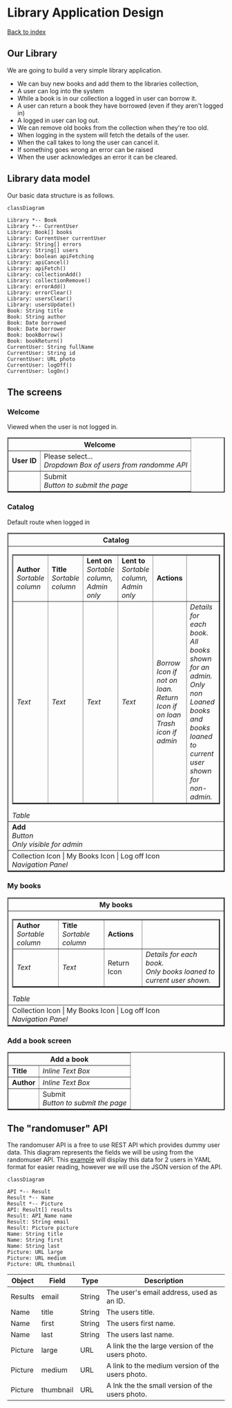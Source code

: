 # Library Application Design

[Back to index](..\README.md)

## Our Library

We are going to build a very simple library application.
* We can buy new books and add them to the libraries collection,
* A user can log into the system
* While a book is in our collection a logged in user can borrow it.
* A  user can return a book they have borrowed (even if they aren't logged in)
* A logged in user can log out.
* We can remove old books from the collection when they're too old.
* When logging in the system will fetch the details of the user.
* When the call takes to long the user can cancel it.
* If something goes wrong an error can be raised
* When the user acknowledges an error it can be cleared.

## Library data model

Our basic data structure is as follows.

``` mermaid
classDiagram

Library *-- Book
Library *-- CurrentUser
Library: Book[] books
Library: CurrentUser currentUser
Library: String[] errors
Library: String[] users
Library: boolean apiFetching
Library: apiCancel()
Library: apiFetch()
Library: collectionAdd()
Library: collectionRemove()
Library: errorAdd()
Library: errorClear()
Library: usersClear()
Library: usersUpdate()
Book: String title
Book: String author
Book: Date borrowed
Book: Date borrower
Book: bookBorrow()
Book: bookReturn()
CurrentUser: String fullName
CurrentUser: String id
CurrentUser: URL photo
CurrentUser: logOff()
CurrentUser: logOn()
```

## The screens

### Welcome

Viewed when the user is not logged in.

<table border="2">
	<tr><th colspan="2">Welcome</th></tr>
	<tr><td><b>User ID</b></td><td>Please select...<br/><i>Dropdown Box of users from randomme API</i></td>
	<tr><td></td><td>Submit<br/><i>Button to submit the page</i></td></tr>
</table>

### Catalog

Default route when logged in

<table border="2">
	<tr><th>Catalog</th></tr>
	<tr><td>
		<table border="2">
			<tr>
				<td><b>Author</b><br/><i>Sortable column</i></td>
				<td><b>Title</b><br/><i>Sortable column</i></td>
				<td><b>Lent on</b><br/><i>Sortable column,<br/>Admin only</i></td>
				<td><b>Lent to</b><br/><i>Sortable column,<br/>Admin only</i></td>
				<td><b>Actions</b></td>
				<td></td>
			</tr>
			<tr>
				<td><i>Text</i></td>
				<td><i>Text</i></td>
				<td><i>Text</i></td>
				<td><i>Text</i></td>
				<td><i>Borrow Icon if not on loan.<br/>Return Icon if on loan<br/>Trash icon if admin</i></td>
				<td><i>Details for each book.<br/>All books shown for an admin.<br/>Only non Loaned books and books loaned to current user shown for non-admin.</i></td>
		</tr>
	</table>
	<i>Table</i>
	</td></tr>
		<tr>
			<td><b>Add</b><br/><i>Button<br/>Only visible for admin</i></td>
	</tr>
	<tr><td>Collection Icon | My Books Icon | Log off Icon<br/><i>Navigation Panel</i></td></tr>
</table>

### My books

<table border="2">
	<tr><th>My books</th></tr>
	<tr><td>
		<table border="2">
			<tr>
				<td><b>Author</b><br/><i>Sortable column</i></td>
				<td><b>Title</b><br/><i>Sortable column</i></td>
				<td><b>Actions</b></td>
				<td></td>
			</tr>
			<tr>
				<td><i>Text</i></td>
				<td><i>Text</i></td>
				<td>Return Icon</td>
				<td><i>Details for each book.<br/>Only books loaned to current user shown.</i>		
			</td>
		</tr>
	</table>
	<i>Table</i>
	</td></tr>
	<tr><td>Collection Icon | My Books Icon | Log off Icon<br/><i>Navigation Panel</i></td></tr>
</table>


### Add a book screen

<table border="2">
	<tr><th colspan="2">Add a book</th></tr>
	<tr><td><b>Title</b></td><td><i>Inline Text Box</i></td>
	<tr><td><b>Author</b></td><td><i>Inline Text Box</i></td>
	<tr><td></td><td>Submit<br/><i>Button to submit the page</i></td></tr>
</table>

## The "randomuser" API

The randomuser API is a free to use REST API which provides dummy user data.
This diagram represents the fields we will be using from the randomuser API.
This [example](https://randomuser.me/api/1.3/?results=2&inc=name,picture,email&noinfo&seed=learning-app-library&format=yaml) will display this data for 2 users in YAML format for easier reading, however we will use the JSON version of the API.

``` mermaid
classDiagram

API *-- Result
Result *-- Name
Result *-- Picture
API: Result[] results
Result: API_Name name
Result: String email
Result: Picture picture
Name: String title
Name: String first
Name: String last
Picture: URL large
Picture: URL medium
Picture: URL thumbnail
```

| Object  | Field     | Type   | Description |
| ------- | --------- | ------ | --- |
| Results | email     | String | The user's email address, used as an ID. |
| Name    | title     | String | The users title. |
| Name    | first     | String | The users first name. |
| Name    | last      | String | The users last name. |
| Picture | large     | URL    | A link the the large version of the users photo. |
| Picture | medium    | URL    | A link to the medium version of the users photo. |
| Picture | thumbnail | URL    | A lnk the the small version of the users photo. |
